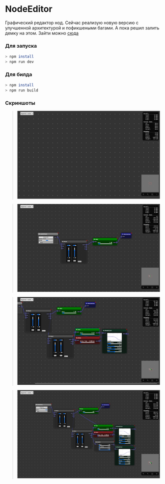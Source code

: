 # NodeEditor

Графический редактор нод. Сейчас реализую новую версию с улучшенной архитектурой и пофикшеными багами. А пока решил залить демку на этом. Зайти можно [сюда](https://vicimpa.github.io/node-editor)

### Для запуска
```bash
> npm install
> npm run dev
```

### Для билда
```bash
> npm install
> npm run build
```

### Скриншоты
>
> [![screen1](screens/screen1.png)](screens/screen1.png)
>

>
> [![screen2](screens/screen2.png)](screens/screen2.png)
>

>
> [![screen3](screens/screen3.png)](screens/screen3.png)
>

>
> [![screen4](screens/screen4.png)](screens/screen4.png)
>